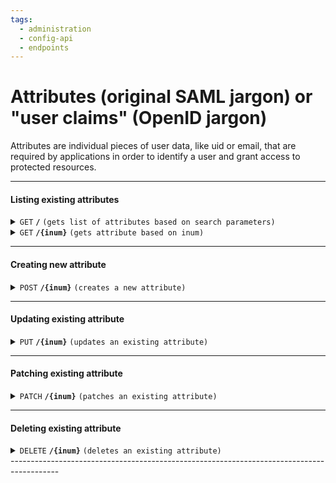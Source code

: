 ```yaml
---
tags:
  - administration
  - config-api
  - endpoints
---
```


# Attributes (original SAML jargon) or "user claims" (OpenID jargon)

Attributes are individual pieces of user data, like uid or email, that are required by applications in order to identify a user and grant access to protected resources.

------------------------------------------------------------------------------------------

#### Listing existing attributes

<details>
 <summary><code>GET</code> <code><b>/</b></code> <code>(gets list of attributes based on search parameters)</code></summary>

##### Parameters

> | name       |  param type | data type      | type      |default value | description                                                                     |
> |------------|-------------|----------------|-----------|--------------|---------------------------------------------------------------------------------|
> | limit      |  query      | integer        | optional  |50            |Search size - max size of the results to return                                  |
> | pattern    |  query      | string         | optional  |N/A           |Comma separated search patter. E.g. `pattern=edu`, `pattern=edu,locale,License`  |
> | status     |  query      | string         | optional  |all           |Search size - max size of the results to return                                  |
> | startIndex |  query      | integer        | optional  |1             |Index of the first query result                                                  |
> | sortBy     |  query      | string         | optional  |inum          |Field whose value will be used to order the returned response                |
> | sortOrder  |  query      | string         | optional  |ascending     |Search size - max size of the results to return                                  |


##### Responses

> | http code     | content-type                      | response                                                            |
> |---------------|-----------------------------------|---------------------------------------------------------------------|
> | `200`         | `application/json`                | `Paginated result`                                                  |
> | `401`         | `application/json`                | `{"code":"401","message":"Unauthorized"}`                           |
> | `500`         | `application/json`                | `{"code":"500","message":"Error msg"}`                              |

##### Example cURL

> ```javascript
>  curl -k -i -H "Accept: application/json" -H "Content-Type: application/json" -H "Authorization:Bearer 697479e0-e6f4-453d-bf7a-ddf31b53efba" -X GET http://my.jans.server/jans-config-api/api/v1/attributes?limit=5&pattern=edu,locale,carLicense&startIndex=1
> ```

##### Sample Response
> ```javascript
>  {
>    "start": 0,
>    "totalEntriesCount": 78,
>    "entriesCount": 2,
>    "entries": [
>        {
>            "dn": "inum=08E2,ou=attributes,o=jans",
>            "selected": false,
>            "inum": "08E2",
>            "name": "departmentNumber",
>            "displayName": "Department",
>            "description": "Organizational Department",
>            "origin": "jansCustomPerson",
>            "dataType": "string",
>            "editType": [
>                "admin"
>            ],
>            "viewType": [
>                "user",
>                "admin"
>            ],
>            "claimName": "department_number",
>            "status": "inactive",
>            "saml1Uri": "urn:mace:dir:attribute-def:departmentNumber",
>            "saml2Uri": "urn:oid:2.16.840.1.113730.3.1.2",
>            "urn": "urn:mace:dir:attribute-def:departmentNumber",
>            "oxMultiValuedAttribute": false,
>            "custom": false,
>            "requred": false,
>            "whitePagesCanView": false,
>            "adminCanEdit": true,
>            "userCanView": true,
>            "userCanEdit": false,
>            "adminCanAccess": true,
>            "adminCanView": true,
>            "userCanAccess": true,
>            "baseDn": "inum=08E2,ou=attributes,o=jans"
>        },
>        {
>            "dn": "inum=0C18,ou=attributes,o=jans",
>            "selected": false,
>            "inum": "0C18",
>            "name": "telephoneNumber",
>            "displayName": "Home Telephone Number",
>            "description": "Home Telephone Number",
>            "origin": "jansCustomPerson",
>            "dataType": "string",
>            "editType": [
>                "user",
>                "admin"
>            ],
>            "viewType": [
>                "user",
>                "admin"
>            ],
>            "claimName": "phone_number",
>            "status": "inactive",
>            "saml1Uri": "urn:mace:dir:attribute-def:telephoneNumber",
>            "saml2Uri": "urn:oid:2.5.4.20",
>            "urn": "urn:mace:dir:attribute-def:phone_number",
>            "oxMultiValuedAttribute": false,
>            "custom": false,
>            "requred": false,
>            "whitePagesCanView": false,
>            "adminCanEdit": true,
>            "userCanView": true,
>            "userCanEdit": true,
>            "adminCanAccess": true,
>            "adminCanView": true,
>            "userCanAccess": true,
>            "baseDn": "inum=0C18,ou=attributes,o=jans"
>        }
>  }
> ```

</details>


<details>
  <summary><code>GET</code> <code><b>/{inum}</b></code> <code>(gets attribute based on inum)</code></summary>

##### Parameters

> | name       |  param type | data type      | type      |default value | description                            |
> |------------|-------------|----------------|-----------|--------------|----------------------------------------|
> | `inum`     |  path       | string         | required  | NA           | Attribute unique idendifier            |

##### Responses

> | http code     | content-type                      | response                                                            |
> |---------------|-----------------------------------|---------------------------------------------------------------------|
> | `200`         | `application/json        `        | `attribute details`                                                 |
> | `401`         | `application/json`                | `{"code":"401","message":"Unauthorized"}`                           |
> | `500`         | `application/json`                | `{"code":"500","message":"Error msg"}`                              |

##### Example cURL

> ```javascript
>  curl -k -i -H "Accept: application/json" -H "Content-Type: application/json" -H "Authorization:Bearer 697479e0-e6f4-453d-bf7a-ddf31b53efba" -X GET http://my.jans.server/jans-config-api/api/v1/attributes/08E2
> ```

##### Sample Response

> ```javascript
>  {
>    "dn": "inum=08E2,ou=attributes,o=jans",
>    "selected": false,
>    "inum": "08E2",
>    "name": "departmentNumber",
>    "displayName": "Department",
>    "description": "Organizational Department",
>    "origin": "jansCustomPerson",
>    "dataType": "string",
>    "editType": [
>        "admin"
>    ],
>    "viewType": [
>        "user",
>        "admin"
>    ],
>    "claimName": "department_number",
>    "status": "inactive",
>    "saml1Uri": "urn:mace:dir:attribute-def:departmentNumber",
>    "saml2Uri": "urn:oid:2.16.840.1.113730.3.1.2",
>    "urn": "urn:mace:dir:attribute-def:departmentNumber",
>    "oxMultiValuedAttribute": false,
>    "custom": false,
>    "requred": false,
>    "whitePagesCanView": false,
>    "adminCanEdit": true,
>    "userCanView": true,
>    "userCanEdit": false,
>    "adminCanAccess": true,
>    "adminCanView": true,
>    "userCanAccess": true,
>    "baseDn": "inum=08E2,ou=attributes,o=jans"
>  }
> ```

</details>

------------------------------------------------------------------------------------------

#### Creating new attribute

<details>
  <summary><code>POST</code> <code><b>/{inum}</b></code> <code>(creates a new attribute)</code></summary>

##### Parameters

> | name       |  param type | data type      | type      |default value | description                            |
> |------------|-------------|----------------|-----------|--------------|----------------------------------------|
> | None       |  request    | object (JSON)  | required  | NA           | Attribute json                         |

##### Responses

> | http code     | content-type                      | response                                                            |
> |---------------|-----------------------------------|---------------------------------------------------------------------|
> | `201`         | `application/json        `        | `attribute details json`                                                 |
> | `401`         | `application/json`                | `{"code":"401","message":"Unauthorized"}`                           |
> | `500`         | `application/json`                | `{"code":"500","message":"Error msg"}`                              |

##### Example cURL

> ```javascript
>  curl -X POST -k -H 'Content-Type: application/json' -H 'Authorization: Bearer ba9b8810-7a2b-4e4a-a18a-689d7eacf7d1' -i 'https://my.jans.server/jans-config-api/api/v1/attributes' --data @post.json
> ```

##### Sample Request

> ```javascript
> {
>    "adminCanAccess": true,
>    "adminCanEdit": true,
>    "adminCanView": true,
>    "custom": false,
>    "dataType": "string",
>    "description": "QAAdded Attribute",
>    "displayName": "QAAdded Attribute",
>    "editType": [
>        "admin",
>        "user"
>    ],
>    "name": "qaattribute",
>    "origin": "jansPerson",
>    "jansMultivaluedAttr": false,
>    "requred": false,
>    "status": "active",
>    "urn": "urn:mace:dir:attribute-def:qaattribute",
>    "userCanAccess": true,
>    "userCanEdit": true,
>    "userCanView": true,
>    "viewType": [
>        "admin",
>        "user"
>    ],
>    "whitePagesCanView": false
> }
> ```


</details>

------------------------------------------------------------------------------------------

#### Updating existing attribute

<details>
  <summary><code>PUT</code> <code><b>/{inum}</b></code> <code>(updates an existing attribute)</code></summary>

##### Parameters

> | name       |  param type | data type      | type      |default value | description                            |
> |------------|-------------|----------------|-----------|--------------|----------------------------------------|
> | None       |  request    | object (JSON)  | required  | NA           | Attribute json                         |

##### Responses

> | http code     | content-type                      | response                                                               |
> |---------------|-----------------------------------|------------------------------------------------------------------------|
> | `200`         | `application/json        `        | `attribute details`                                                    |
> | `404`         | `application/json`                | `{"code":"404","message":"The requested <inum> doesn't exist"}`        |
> | `401`         | `application/json`                | `{"code":"401","message":"Unauthorized"}`                              |
> | `500`         | `application/json`                | `{"code":"500","message":"Error msg"}`                                 |

##### Example cURL

> ```javascript
>  curl -X PUT -k -H 'Content-Type: application/json' -H 'Authorization: Bearer ba9b8810-7a2b-4e4a-a18a-689d7eacf7d1' -i 'https://my.jans.server/jans-config-api/api/v1/attributes' --data @put.json
> ```

##### Sample Request

> ```javascript
> {
>    "dn": "inum=08E2,ou=attributes,o=jans",
>    "selected": false,
>    "inum": "08E2",
>    "name": "departmentNumber",
>    "displayName": "Department",
>    "description": "Organizational Department",
>    "origin": "jansCustomPerson",
>    "dataType": "string",
>    "editType": [
>        "admin"
>    ],
>    "viewType": [
>        "user",
>        "admin"
>    ],
>    "claimName": "department_number",
>    "status": "inactive",
>    "saml1Uri": "urn:mace:dir:attribute-def:departmentNumber",
>    "saml2Uri": "urn:oid:2.16.840.1.113730.3.1.2",
>    "urn": "urn:mace:dir:attribute-def:departmentNumber",
>    "oxMultiValuedAttribute": false,
>    "custom": false,
>    "requred": false,
>    "whitePagesCanView": false,
>    "adminCanEdit": true,
>    "userCanView": true,
>    "userCanEdit": false,
>    "adminCanAccess": true,
>    "adminCanView": true,
>    "userCanAccess": true,
>    "baseDn": "inum=08E2,ou=attributes,o=jans"
> }
> ```

</details>

------------------------------------------------------------------------------------------

#### Patching existing attribute

<details>
  <summary><code>PATCH</code> <code><b>/{inum}</b></code> <code>(patches an existing attribute)</code></summary>

##### Parameters

> | name       |  param type | data type          | type      |default value | description                            |
> |------------|-------------|--------------------|-----------|--------------|----------------------------------------|
> | inum       |  path       | string             | required  | NA           | Attribute unique idendifier            |
> | None       |  request    | json-patch object  | required  | NA           | json-patch request                     |


##### Responses

> | http code     | content-type                      | response                                                               |
> |---------------|-----------------------------------|------------------------------------------------------------------------|
> | `200`         | `application/json        `        | `attribute details`                                                    |
> | `404`         | `application/json`                | `{"code":"404","message":"The requested <inum> doesn't exist"}`        |
> | `401`         | `application/json`                | `{"code":"401","message":"Unauthorized"}`                              |
> | `500`         | `application/json`                | `{"code":"500","message":"Error msg"}`                                 |

##### Example cURL

> ```javascript
>  curl -X PATCH -k -H 'Content-Type: application/json-patch+json' -H 'Authorization: Bearer ba9b8810-7a2b-4e4a-a18a-689d7eacf7d1' -i 'https://my.jans.server/jans-config-api/api/v1/attributes/08E2' --data @patch.json
> ```

##### Sample Request

> ```javascript
> [ {"op":"replace", "path":"/displayName", "value": "PatchCustomAttribute123" } ]
> ```

</details>

------------------------------------------------------------------------------------------

#### Deleting existing attribute

<details>
  <summary><code>DELETE</code> <code><b>/{inum}</b></code> <code>(deletes an existing attribute)</code></summary>

##### Parameters

> | name       |  param type | data type          | type      |default value | description                            |
> |------------|-------------|--------------------|-----------|--------------|----------------------------------------|
> | inum       |  path       | string             | required  | NA           | Attribute unique idendifier            |


##### Responses

> | http code     | content-type                      | response                                                               |
> |---------------|-----------------------------------|------------------------------------------------------------------------|
> | `204`         | `application/json        `        | `No Content`                                                    |
> | `404`         | `application/json`                | `{"code":"404","message":"The requested <inum> doesn't exist"}`        |
> | `401`         | `application/json`                | `{"code":"401","message":"Unauthorized"}`                              |
> | `500`         | `application/json`                | `{"code":"500","message":"Error msg"}`                                 |

##### Example cURL

> ```javascript
>  curl -X DELETE -k -H 'Content-Type: application/json' -H 'Authorization: Bearer ba9b8810-7a2b-4e4a-a18a-689d7eacf7d1' -i 'https://my.jans.server/jans-config-api/api/v1/attributes/08E2'
> ```

##### Sample Request
> None

</details>
------------------------------------------------------------------------------------------
